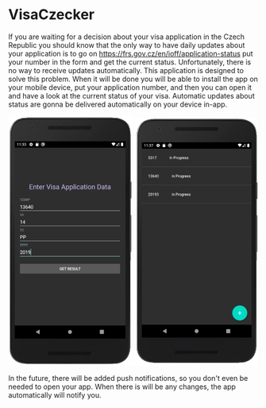 # VisaCzecker
If you are waiting for a decision about your visa application in the Czech Republic you should know that the only way to have daily updates about your application is to go on https://frs.gov.cz/en/ioff/application-status put your number in the form and get the current status. Unfortunately, there is no way to receive updates automatically. This application is designed to solve this problem. When it will be done you will be able to install the app on your mobile device, put your application number, and then you can open it and have a look at the current status of your visa. Automatic updates about status are gonna be delivered automatically on your device in-app.

<p float="left">
  <img src="https://github.com/Bonuseto/RewritedVisaChecker/blob/master/input.PNG" width="250" />
  <img src="https://github.com/Bonuseto/RewritedVisaChecker/blob/master/list.PNG" width="250" /> 
</p>

In the future, there will be added push notifications, so you don't even be needed to open your app. When there is will be any changes, the app automatically will notify you.
